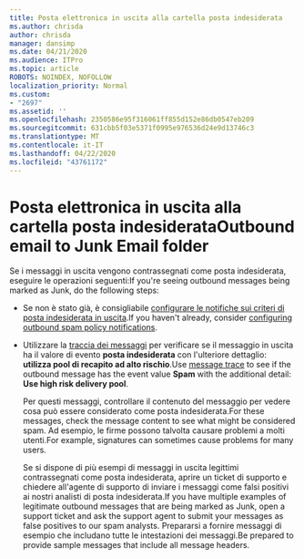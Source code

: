 ```yaml
---
title: Posta elettronica in uscita alla cartella posta indesiderata
ms.author: chrisda
author: chrisda
manager: dansimp
ms.date: 04/21/2020
ms.audience: ITPro
ms.topic: article
ROBOTS: NOINDEX, NOFOLLOW
localization_priority: Normal
ms.custom:
- "2697"
ms.assetid: ''
ms.openlocfilehash: 2350586e95f316061ff855d152e86db0547eb209
ms.sourcegitcommit: 631cbb5f03e5371f0995e976536d24e9d13746c3
ms.translationtype: MT
ms.contentlocale: it-IT
ms.lasthandoff: 04/22/2020
ms.locfileid: "43761172"
---
```

# <a name="outbound-email-to-junk-email-folder"></a><span data-ttu-id="88bf0-102">Posta elettronica in uscita alla cartella posta indesiderata</span><span class="sxs-lookup"><span data-stu-id="88bf0-102">Outbound email to Junk Email folder</span></span>

<span data-ttu-id="88bf0-103">Se i messaggi in uscita vengono contrassegnati come posta indesiderata, eseguire le operazioni seguenti:</span><span class="sxs-lookup"><span data-stu-id="88bf0-103">If you're seeing outbound messages being marked as Junk, do the following steps:</span></span>

- <span data-ttu-id="88bf0-104">Se non è stato già, è consigliabile [configurare le notifiche sui criteri di posta indesiderata in uscita](https://docs.microsoft.com/office365/securitycompliance/configure-the-outbound-spam-policy).</span><span class="sxs-lookup"><span data-stu-id="88bf0-104">If you haven't already, consider [configuring outbound spam policy notifications](https://docs.microsoft.com/office365/securitycompliance/configure-the-outbound-spam-policy).</span></span>

- <span data-ttu-id="88bf0-105">Utilizzare la [traccia dei messaggi](https://docs.microsoft.com/office365/securitycompliance/message-trace-scc) per verificare se il messaggio in uscita ha il valore di evento **posta indesiderata** con l'ulteriore dettaglio: **utilizza pool di recapito ad alto rischio**.</span><span class="sxs-lookup"><span data-stu-id="88bf0-105">Use [message trace](https://docs.microsoft.com/office365/securitycompliance/message-trace-scc) to see if the outbound message has the event value **Spam** with the additional detail: **Use high risk delivery pool**.</span></span>

  <span data-ttu-id="88bf0-106">Per questi messaggi, controllare il contenuto del messaggio per vedere cosa può essere considerato come posta indesiderata.</span><span class="sxs-lookup"><span data-stu-id="88bf0-106">For these messages, check the message content to see what might be considered spam.</span></span> <span data-ttu-id="88bf0-107">Ad esempio, le firme possono talvolta causare problemi a molti utenti.</span><span class="sxs-lookup"><span data-stu-id="88bf0-107">For example, signatures can sometimes cause problems for many users.</span></span>

  <span data-ttu-id="88bf0-108">Se si dispone di più esempi di messaggi in uscita legittimi contrassegnati come posta indesiderata, aprire un ticket di supporto e chiedere all'agente di supporto di inviare i messaggi come falsi positivi ai nostri analisti di posta indesiderata.</span><span class="sxs-lookup"><span data-stu-id="88bf0-108">If you have multiple examples of legitimate outbound messages that are being marked as Junk, open a support ticket and ask the support agent to submit your messages as false positives to our spam analysts.</span></span> <span data-ttu-id="88bf0-109">Prepararsi a fornire messaggi di esempio che includano tutte le intestazioni dei messaggi.</span><span class="sxs-lookup"><span data-stu-id="88bf0-109">Be prepared to provide sample messages that include all message headers.</span></span>
